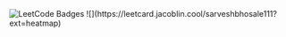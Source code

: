 <img style={{width:100%}} src="https://leetcode-badge-showcase.vercel.app/api?username=sarveshbhosale111&theme=black&animated=true" alt="LeetCode Badges"/>
![](https://leetcard.jacoblin.cool/sarveshbhosale111?ext=heatmap)
